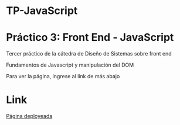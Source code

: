 # TP-JavaScript
<h1>Práctico 3: Front End - JavaScript </h1>
<p>Tercer práctico de la cátedra de Diseño de Sistemas sobre front end</p>
<p>Fundamentos de Javascript y manipulación del DOM</p>
<p>Para ver la página, ingrese al link de más abajo</p>
<h1>Link</h1>
<a href="https://l-lopezmartin.github.io/TPJavaScript/">Página deployeada</a>
